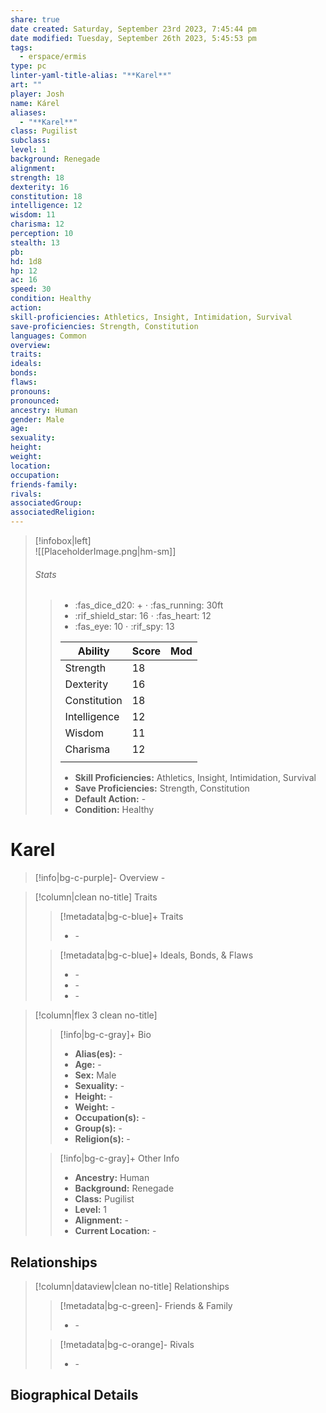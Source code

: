 ```yaml
---
share: true
date created: Saturday, September 23rd 2023, 7:45:44 pm
date modified: Tuesday, September 26th 2023, 5:45:53 pm
tags:
  - erspace/ermis
type: pc
linter-yaml-title-alias: "**Karel**"
art: ""
player: Josh
name: Kárel
aliases:
  - "**Karel**"
class: Pugilist
subclass: 
level: 1
background: Renegade
alignment: 
strength: 18
dexterity: 16
constitution: 18
intelligence: 12
wisdom: 11
charisma: 12
perception: 10
stealth: 13
pb: 
hd: 1d8
hp: 12
ac: 16
speed: 30
condition: Healthy
action: 
skill-proficiencies: Athletics, Insight, Intimidation, Survival
save-proficiencies: Strength, Constitution
languages: Common
overview: 
traits: 
ideals: 
bonds: 
flaws: 
pronouns: 
pronounced: 
ancestry: Human
gender: Male
age: 
sexuality: 
height: 
weight: 
location: 
occupation: 
friends-family: 
rivals: 
associatedGroup: 
associatedReligion:
---
```


>[!infobox|left]  
>![[PlaceholderImage.png|hm-sm]]
>###### Stats
>> -  :fas_dice_d20: \+ ⋅ :fas_running: 30ft
>> - :rif_shield_star: 16 ⋅ :fas_heart: 12
>> - :fas_eye: 10 ⋅ :rif_spy: 13
>>
>> | Ability      | Score                | Mod                                        |
>> |--------------|----------------------|--------------------------------------------|
>> | Strength     | 18     |      |
>> | Dexterity    | 16    |     |
>> | Constitution | 18 |  |
>> | Intelligence | 12 |  |
>> | Wisdom       | 11       |        |
>> | Charisma     | 12     |      |
>> ||||
>>  - **Skill Proficiencies:** Athletics, Insight, Intimidation, Survival
>>  - **Save Proficiencies:** Strength, Constitution
>>  - **Default Action:** \-
>>  -  **Condition:** Healthy

# **Karel**
>[!info|bg-c-purple]- Overview
> \-

>[!column|clean no-title] Traits
>> [!metadata|bg-c-blue]+ Traits
>> - \-
>
>> [!metadata|bg-c-blue]+ Ideals, Bonds, & Flaws
>> -  \-
>> -  \-
>> -  \-
 
>[!column|flex 3 clean no-title]
>> [!info|bg-c-gray]+ Bio
>> - **Alias(es):** \- 
>> - **Age:**  \- 
>> - **Sex:**  Male 
>> - **Sexuality:**  \- 
>> - **Height:**  \- 
>> - **Weight:**  \- 
>> - **Occupation(s):**  \- 
>> - **Group(s):**  \- 
>> - **Religion(s):**  \- 
>
>> [!info|bg-c-gray]+ Other Info 
>> - **Ancestry:**  Human
>> - **Background:** Renegade
>> - **Class:** Pugilist
>> - **Level:** 1
>> - **Alignment:** \-
>> - **Current Location:**  \- 

## Relationships
>[!column|dataview|clean no-title] Relationships
>> [!metadata|bg-c-green]- Friends & Family
>> - \-
>
>> [!metadata|bg-c-orange]- Rivals
>> - \-


## Biographical Details
